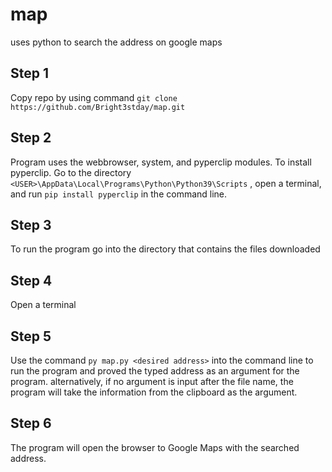 # map
uses python to search the address on google maps

## Step 1

Copy repo by using command `git clone https://github.com/Bright3stday/map.git`

## Step 2

Program uses the webbrowser, system, and pyperclip modules.
To install pyperclip. Go to the directory `<USER>\AppData\Local\Programs\Python\Python39\Scripts` , open a terminal, and run `pip install pyperclip` in the command line.

## Step 3

To run the program go into the directory that contains the files downloaded

## Step 4

Open a terminal

## Step 5

Use the command `py map.py <desired address>` into the command line to run the program and proved the typed address as an argument for the program.
alternatively, if no argument is input after the file name, the program will take the information from the clipboard as the argument.

## Step 6

The program will open the browser to Google Maps with the searched address.

